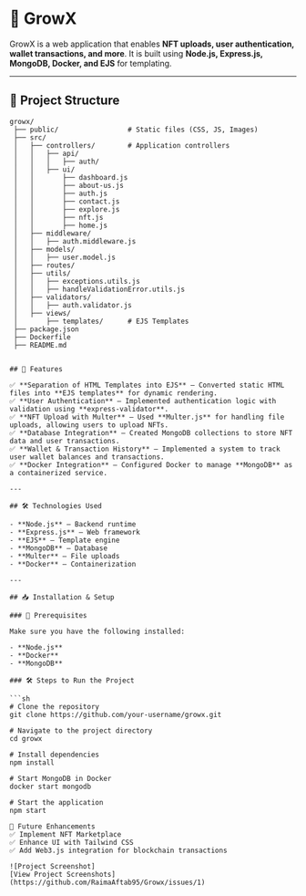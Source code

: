 # 🚀 GrowX  

GrowX is a web application that enables **NFT uploads, user authentication, wallet transactions, and more**. It is built using **Node.js, Express.js, MongoDB, Docker, and EJS** for templating.  

---
## 📂 Project Structure  

```plaintext
growx/
 ├── public/                 # Static files (CSS, JS, Images)
 ├── src/
 │   ├── controllers/        # Application controllers
 │   │   ├── api/
 │   │   │   ├── auth/
 │   │   ├── ui/
 │   │       ├── dashboard.js
 │   │       ├── about-us.js
 │   │       ├── auth.js
 │   │       ├── contact.js
 │   │       ├── explore.js
 │   │       ├── nft.js
 │   │       ├── home.js
 │   ├── middleware/
 │   │   ├── auth.middleware.js
 │   ├── models/
 │   │   ├── user.model.js
 │   ├── routes/
 │   ├── utils/
 │   │   ├── exceptions.utils.js
 │   │   ├── handleValidationError.utils.js
 │   ├── validators/
 │   │   ├── auth.validator.js
 │   ├── views/
 │       ├── templates/      # EJS Templates
 ├── package.json
 ├── Dockerfile
 ├── README.md


## 📌 Features  

✅ **Separation of HTML Templates into EJS** – Converted static HTML files into **EJS templates** for dynamic rendering.  
✅ **User Authentication** – Implemented authentication logic with validation using **express-validator**.  
✅ **NFT Upload with Multer** – Used **Multer.js** for handling file uploads, allowing users to upload NFTs.  
✅ **Database Integration** – Created MongoDB collections to store NFT data and user transactions.  
✅ **Wallet & Transaction History** – Implemented a system to track user wallet balances and transactions.  
✅ **Docker Integration** – Configured Docker to manage **MongoDB** as a containerized service.  

---

## 🛠 Technologies Used  

- **Node.js** – Backend runtime  
- **Express.js** – Web framework  
- **EJS** – Template engine  
- **MongoDB** – Database  
- **Multer** – File uploads  
- **Docker** – Containerization  

---

## 📥 Installation & Setup  

### 📌 Prerequisites  

Make sure you have the following installed:  

- **Node.js**  
- **Docker**  
- **MongoDB**  

### 🛠 Steps to Run the Project  

```sh
# Clone the repository
git clone https://github.com/your-username/growx.git

# Navigate to the project directory
cd growx

# Install dependencies
npm install

# Start MongoDB in Docker
docker start mongodb

# Start the application
npm start

🔮 Future Enhancements
✅ Implement NFT Marketplace
✅ Enhance UI with Tailwind CSS
✅ Add Web3.js integration for blockchain transactions

![Project Screenshot]
[View Project Screenshots](https://github.com/RaimaAftab95/Growx/issues/1)

